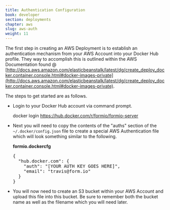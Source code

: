 ```yaml
---
title: Authentication Configuration
book: developer
section: deployments
chapter: aws
slug: aws-auth
weight: 11
---
```

The first step in creating an AWS Deployment is to establish an authentication mechanism from your AWS Account into your Docker Hub profile.
They way to accomplish this is outlined within the AWS Documentation found @ [http://docs.aws.amazon.com/elasticbeanstalk/latest/dg/create_deploy_docker.container.console.html#docker-images-private](http://docs.aws.amazon.com/elasticbeanstalk/latest/dg/create_deploy_docker.container.console.html#docker-images-private).

The steps to get started are as follows.

  - Login to your Docker Hub account via command prompt.

    docker login https://hub.docker.com/r/formio/formio-server

  - Next you will need to copy the contents of the "auths" section of the ``` ~/.docker/config.json``` file to create a special AWS Authentication file which will look something similar to the following.

    **formio.dockercfg**
    <pre>
    {
      "hub.docker.com": {
        "auth": "[YOUR AUTH KEY GOES HERE]",
        "email": "travis@form.io"
      }
    }
    </pre>

  - You will now need to create an S3 bucket within your AWS Account and upload this file into this bucket. Be sure to remember both the bucket name as well as the filename which you will need later.
